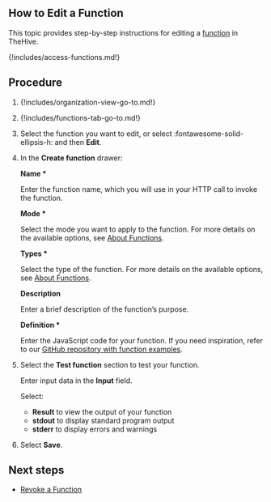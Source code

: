 ## How to Edit a Function

This topic provides step-by-step instructions for editing a [function](about-functions.md) in TheHive.

{!includes/access-functions.md!}

## Procedure

1. {!includes/organization-view-go-to.md!}

2. {!includes/functions-tab-go-to.md!}

3. Select the function you want to edit, or select :fontawesome-solid-ellipsis-h: and then **Edit**.

4. In the **Create function** drawer:

    **Name \***

    Enter the function name, which you will use in your HTTP call to invoke the function.

    **Mode \***

    Select the mode you want to apply to the function. For more details on the available options, see [About Functions](about-functions#function-modes).

    **Types \***

    Select the type of the function. For more details on the available options, see [About Functions](about-functions#function-types).

    **Description**

    Enter a brief description of the function’s purpose.

    **Definition \***

    Enter the JavaScript code for your function. If you need inspiration, refer to our [GitHub repository with function examples]().

5. Select the **Test function** section to test your function.

    Enter input data in the **Input** field. 

    Select:
    * **Result** to view the output of your function
    * **stdout** to display standard program output
    * **stderr** to display errors and warnings

6. Select **Save**. 

## Next steps

* [Revoke a Function](revoke-a-function.md)